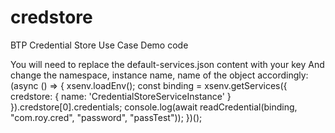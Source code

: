 # credstore
BTP Credential Store Use Case Demo code

You will need to replace the default-services.json content with your key
And change the namespace, instance name, name of the object accordingly:
(async () => {
    xsenv.loadEnv();
    const binding = xsenv.getServices({ credstore: { name: 'CredentialStoreServiceInstance' } }).credstore[0].credentials;
    console.log(await readCredential(binding, "com.roy.cred", "password", "passTest"));
})();
